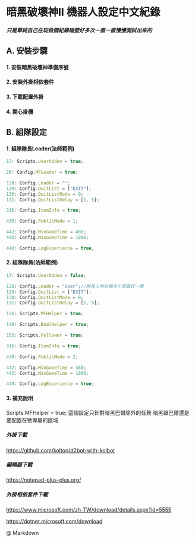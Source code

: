 **暗黑破壞神II 機器人設定中文紀錄**
=======

##### 只是單純自己在玩做個紀錄碰壁好多次一直一直慢慢測試出來的
## A. 安裝步驟
#### 1. 安裝暗黑破壞神準備序號
#### 2. 安裝外掛相依套件
#### 3. 下載配置外掛
#### 4. 開心掛機

## B. 組隊設定
#### 1. 組隊隊長Leader(法師範例)
```js
17: Scripts.UserAddon = true;

26: Config.MFLeader = true;

128: Config.Leader = "";
129: Config.QuitList = ["EXIT"];
130: Config.QuitListMode = 0;
131: Config.QuitListDelay = [1, 5];

316: Config.ItemInfo = true;

430: Config.PublicMode = 1;

442: Config.MinGameTime = 480;
443: Config.MaxGameTime = 1800;

449: Config.LogExperience = true;
```

#### 2. 組隊隊員(法師範例)
```js
17: Scripts.UserAddon = false;

128: Config.Leader = "User";//隊長人物名稱大小寫最好一樣
129: Config.QuitList = ["EXIT"];
130: Config.QuitListMode = 0;
131: Config.QuitListDelay = [1, 5];

136: Scripts.MFHelper = true;

148: Scripts.BaalHelper = true;

155: Scripts.Follower = true;

316: Config.ItemInfo = true;

430: Config.PublicMode = 2;

442: Config.MinGameTime = 480;
443: Config.MaxGameTime = 1800;

449: Config.LogExperience = true;
```

#### 3. 補充說明
Scripts.MFHelper = true;
這個設定只針對暗黑巴爾除外的任務
暗黑跟巴爾還是要配置在牠專屬的區域

##### 外掛下載
https://github.com/kolton/d2bot-with-kolbot

##### 編輯器下載
https://notepad-plus-plus.org/

##### 外掛相依套件下載
https://www.microsoft.com/zh-TW/download/details.aspx?id=5555

https://dotnet.microsoft.com/download

@ Markdown